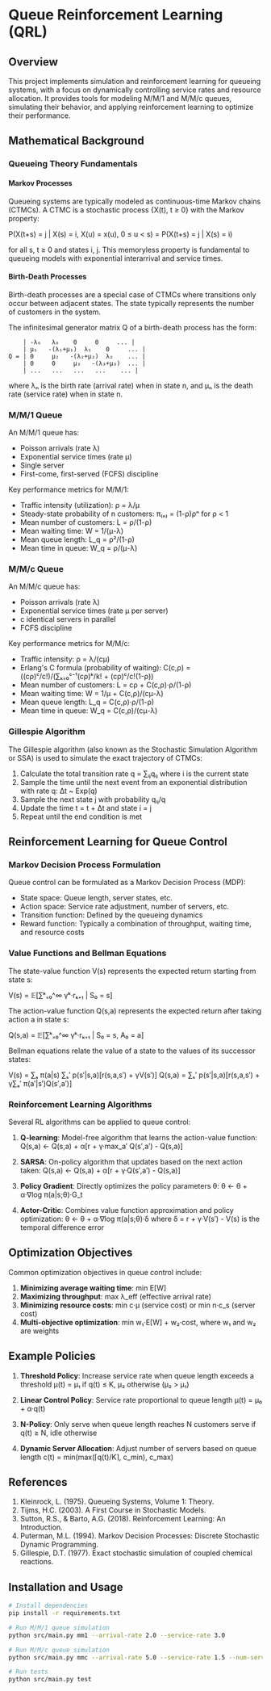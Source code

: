 # Queue Reinforcement Learning (QRL)

## Overview
This project implements simulation and reinforcement learning for queueing systems, with a focus on dynamically controlling service rates and resource allocation. It provides tools for modeling M/M/1 and M/M/c queues, simulating their behavior, and applying reinforcement learning to optimize their performance.

## Mathematical Background

### Queueing Theory Fundamentals

#### Markov Processes
Queueing systems are typically modeled as continuous-time Markov chains (CTMCs). A CTMC is a stochastic process {X(t), t ≥ 0} with the Markov property:

P(X(t+s) = j | X(s) = i, X(u) = x(u), 0 ≤ u < s) = P(X(t+s) = j | X(s) = i)

for all s, t ≥ 0 and states i, j. This memoryless property is fundamental to queueing models with exponential interarrival and service times.

#### Birth-Death Processes
Birth-death processes are a special case of CTMCs where transitions only occur between adjacent states. The state typically represents the number of customers in the system.

The infinitesimal generator matrix Q of a birth-death process has the form:
```
    | -λ₀   λ₀    0     0     ... |
    | μ₁   -(λ₁+μ₁)  λ₁    0     ... |
Q = | 0     μ₂   -(λ₂+μ₂)  λ₂    ... |
    | 0     0     μ₃   -(λ₃+μ₃)  ... |
    | ...   ...   ...   ...    ... |
```

where λₙ is the birth rate (arrival rate) when in state n, and μₙ is the death rate (service rate) when in state n.

### M/M/1 Queue

An M/M/1 queue has:
- Poisson arrivals (rate λ)
- Exponential service times (rate μ)
- Single server
- First-come, first-served (FCFS) discipline

Key performance metrics for M/M/1:

- Traffic intensity (utilization): ρ = λ/μ
- Steady-state probability of n customers: π₍ₙ₎ = (1-ρ)ρⁿ for ρ < 1
- Mean number of customers: L = ρ/(1-ρ)
- Mean waiting time: W = 1/(μ-λ)
- Mean queue length: L_q = ρ²/(1-ρ)
- Mean time in queue: W_q = ρ/(μ-λ)

### M/M/c Queue

An M/M/c queue has:
- Poisson arrivals (rate λ)
- Exponential service times (rate μ per server)
- c identical servers in parallel
- FCFS discipline

Key performance metrics for M/M/c:

- Traffic intensity: ρ = λ/(cμ)
- Erlang's C formula (probability of waiting): C(c,ρ) = ((cρ)ᶜ/c!)/(∑ₖ₌₀ᶜ⁻¹(cρ)ᵏ/k! + (cρ)ᶜ/c!(1-ρ))
- Mean number of customers: L = cρ + C(c,ρ)·ρ/(1-ρ)
- Mean waiting time: W = 1/μ + C(c,ρ)/(cμ-λ)
- Mean queue length: L_q = C(c,ρ)·ρ/(1-ρ)
- Mean time in queue: W_q = C(c,ρ)/(cμ-λ)

### Gillespie Algorithm

The Gillespie algorithm (also known as the Stochastic Simulation Algorithm or SSA) is used to simulate the exact trajectory of CTMCs:

1. Calculate the total transition rate q = ∑ᵢⱼqᵢⱼ where i is the current state
2. Sample the time until the next event from an exponential distribution with rate q: Δt ~ Exp(q)
3. Sample the next state j with probability qᵢⱼ/q
4. Update the time t = t + Δt and state i = j
5. Repeat until the end condition is met

## Reinforcement Learning for Queue Control

### Markov Decision Process Formulation

Queue control can be formulated as a Markov Decision Process (MDP):
- State space: Queue length, server states, etc.
- Action space: Service rate adjustment, number of servers, etc.
- Transition function: Defined by the queueing dynamics
- Reward function: Typically a combination of throughput, waiting time, and resource costs

### Value Functions and Bellman Equations

The state-value function V(s) represents the expected return starting from state s:

V(s) = 𝔼[∑ᵏ₌₀^∞ γᵏ·rₖ₊₁ | S₀ = s]

The action-value function Q(s,a) represents the expected return after taking action a in state s:

Q(s,a) = 𝔼[∑ᵏ₌₀^∞ γᵏ·rₖ₊₁ | S₀ = s, A₀ = a]

Bellman equations relate the value of a state to the values of its successor states:

V(s) = ∑ₐ π(a|s) ∑ₛ′ p(s′|s,a)[r(s,a,s′) + γV(s′)]
Q(s,a) = ∑ₛ′ p(s′|s,a)[r(s,a,s′) + γ∑ₐ′ π(a′|s′)Q(s′,a′)]

### Reinforcement Learning Algorithms

Several RL algorithms can be applied to queue control:

1. **Q-learning**: Model-free algorithm that learns the action-value function:
   Q(s,a) ← Q(s,a) + α[r + γ·max_a′ Q(s′,a′) - Q(s,a)]

2. **SARSA**: On-policy algorithm that updates based on the next action taken:
   Q(s,a) ← Q(s,a) + α[r + γ·Q(s′,a′) - Q(s,a)]

3. **Policy Gradient**: Directly optimizes the policy parameters θ:
   θ ← θ + α·∇log π(a|s;θ)·G_t

4. **Actor-Critic**: Combines value function approximation and policy optimization:
   θ ← θ + α·∇log π(a|s;θ)·δ
   where δ = r + γ·V(s′) - V(s) is the temporal difference error

## Optimization Objectives

Common optimization objectives in queue control include:

1. **Minimizing average waiting time**: min E[W]
2. **Maximizing throughput**: max λ_eff (effective arrival rate)
3. **Minimizing resource costs**: min c·μ (service cost) or min n·c_s (server cost)
4. **Multi-objective optimization**: min w₁·E[W] + w₂·cost, where w₁ and w₂ are weights

## Example Policies

1. **Threshold Policy**: Increase service rate when queue length exceeds a threshold
   μ(t) = μ₁ if q(t) ≤ K, μ₂ otherwise (μ₂ > μ₁)

2. **Linear Control Policy**: Service rate proportional to queue length
   μ(t) = μ₀ + α·q(t)

3. **N-Policy**: Only serve when queue length reaches N customers
   serve if q(t) ≥ N, idle otherwise

4. **Dynamic Server Allocation**: Adjust number of servers based on queue length
   c(t) = min(max(⌈q(t)/K⌉, c_min), c_max)

## References

1. Kleinrock, L. (1975). Queueing Systems, Volume 1: Theory.
2. Tijms, H.C. (2003). A First Course in Stochastic Models.
3. Sutton, R.S., & Barto, A.G. (2018). Reinforcement Learning: An Introduction.
4. Puterman, M.L. (1994). Markov Decision Processes: Discrete Stochastic Dynamic Programming.
5. Gillespie, D.T. (1977). Exact stochastic simulation of coupled chemical reactions.

## Installation and Usage

```bash
# Install dependencies
pip install -r requirements.txt

# Run M/M/1 queue simulation
python src/main.py mm1 --arrival-rate 2.0 --service-rate 3.0

# Run M/M/c queue simulation
python src/main.py mmc --arrival-rate 5.0 --service-rate 1.5 --num-servers 4

# Run tests
python src/main.py test
``` 